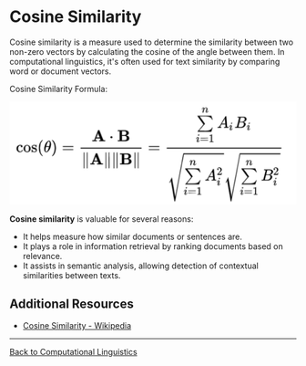 # Cosine Similarity

Cosine similarity is a measure used to determine the similarity between two non-zero vectors by calculating the cosine of the angle between them. In computational linguistics, it's often used for text similarity by comparing word or document vectors.

Cosine Similarity Formula:  

![Cosine](../../../../assets/cosine.png)

**Cosine similarity** is valuable for several reasons:
- It helps measure how similar documents or sentences are.
- It plays a role in information retrieval by ranking documents based on relevance.
- It assists in semantic analysis, allowing detection of contextual similarities between texts.

## Additional Resources

- [Cosine Similarity - Wikipedia](https://en.wikipedia.org/wiki/Cosine_similarity)
  
---

[Back to Computational Linguistics](../README.md)